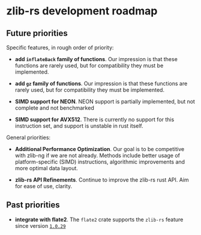 # zlib-rs development roadmap

## Future priorities

Specific features, in rough order of priority:

* **add `inflateBack` family of functions**.
  Our impression is that these functions are rarely used, but for compatibility
  they must be implemented.

* **add `gz` family of functions**.
  Our impression is that these functions are rarely used, but for compatibility
  they must be implemented.

* **SIMD support for NEON**.
  NEON support is partially implemented, but not complete and not benchmarked

* **SIMD support for AVX512**.
  There is currently no support for this instruction set, and support is unstable
  in rust itself.

General priorities:

* **Additional Performance Optimization**.
  Our goal is to be competitive with zlib-ng if we are not already. Methods include
  better usage of platform-specific (SIMD) instructions, algorithmic improvements and
  more optimal data layout.

* **zlib-rs API Refinements**.
  Continue to improve the zlib-rs rust API. Aim for ease of use, clarity.

## Past priorities

* **integrate with flate2**.
  The `flate2` crate supports the `zlib-rs` feature since version [`1.0.29`](https://github.com/rust-lang/flate2-rs/releases/tag/1.0.29)
